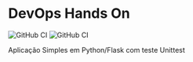 # DevOps Hands On

![GitHub CI](https://github.com/priscilafonseca/devopslab/actions/workflows/pipeline.yml/badge.svg)
![GitHub CI](https://github.com/priscilafonseca/devopslab/sonar-project.properties/badge.svg)

Aplicação Simples em Python/Flask com teste Unittest
